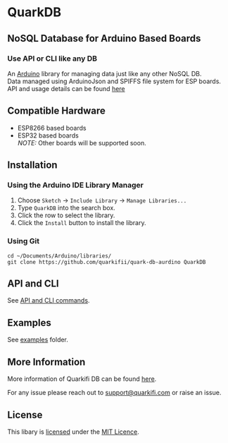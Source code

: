 


# QuarkDB
## NoSQL Database for Arduino Based Boards
### Use API or CLI like any DB
An [Arduino](https://arduino.cc/) library for managing data just like any other NoSQL DB.     
Data managed using ArduinoJson and SPIFFS file system for ESP boards.    
API and usage details can be found [here](/API.md)


## Compatible Hardware

* ESP8266 based boards
* ESP32 based boards    
  *NOTE:* Other boards will be supported soon.

## Installation

### Using the Arduino IDE Library Manager

1. Choose `Sketch` -> `Include Library` -> `Manage Libraries...`
2. Type `QuarkDB` into the search box.
3. Click the row to select the library.
4. Click the `Install` button to install the library.

### Using Git
``` 
cd ~/Documents/Arduino/libraries/ 
git clone https://github.com/quarkifii/quark-db-aurdino QuarkDB 
``` 
## API and CLI

See [API and CLI commands](/API.md).

## Examples

See [examples](examples) folder.

## More Information

More information of Quarkifi DB can be found [here](https://qstream.quarkifi.com/quarkdb/).

For any issue please reach out to support@quarkifi.com or raise an issue.


## License

This libary is [licensed](LICENSE) under the [MIT Licence](https://en.wikipedia.org/wiki/MIT_License).